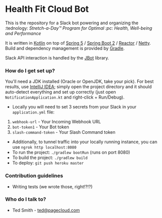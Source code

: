# Health Fit Cloud Bot #

This is the repository for a Slack bot powering and organizing the :tednology: *Stretch-a-Day™ Program for Optimal :pc: Health, Well-being and Performance*

It is written in [Kotlin](https://kotlin-lang.org) on top of [Spring 5](https://docs.spring.io/spring/docs/5.0.6.RELEASE/spring-framework-reference/) / [Spring Boot 2](https://docs.spring.io/spring-boot/docs/2.0.2.RELEASE/reference/htmlsingle/) / [Reactor](https://projectreactor.io/) / [Netty](http://netty.io/). Build and dependency management is provided by [Gradle](https://gradle.org/).

Slack API interaction is handled by the [JBot](https://github.com/ramswaroop/jbot) library.

### How do I get set up? ###
You'll need a JDK installed (Oracle or OpenJDK, take your pick). For best results, use [IntelliJ IDEA](https://www.jetbrains.com/idea/download/); simply open the project directory and it should auto-detect everything and set up correctly (just open `NotificationApplication.kt` and right-click + Run/Debug).

* Locally you will need to set 3 secrets from your Slack in your `application.yml` file: 
 1. `webhook-url` - Your Incoming Webhook URL
 2. `bot-token1` - Your Bot token
 3. `slash-command-token` - Your Slash Command token
* Additionally, to tunnel traffic into your locally running instance, you can use `ngrok http localhost:8080`
* To run the project: `./gradlew bootRun` (runs on port 8080)
* To build the project: `./gradlew build`
* To deploy: `git push heroku master`

### Contribution guidelines ###

* Writing tests (we wrote those, right!?!?)

### Who do I talk to? ###

* Ted Smith - ted@pagecloud.com
